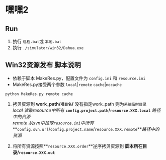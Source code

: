 # 嘿嘿2

## Run
1. 执行 `远程.bat`或 `本地.bat`
2. 执行 `./simulator/win32/Dahua.exe`

## Win32资源发布 脚本说明 
* 依赖于脚本 MakeRes.py，配置文件为 `config.ini` 和 `resource.ini`
* MakeRes.py接受两个参数 `local`|`remote` `cache`|`nocache`

```shell
python MakeRes.py remote cache
```
1. 拷贝资源到 **work_path/`项目名`/** 没有指定work_path 则为`系统临时目录`  
  *local*  *读取resource中所有* **`config.project.path`/`resource.XXX.local`** *路径中的资源*  
  *remote*  *从svn中拉取`resource.ini`中所有* **`config.svn.url`/`config.project.name`/`resource.XXX.remote`***路径中的资源*

2. 将所有资源按照**`resource.XXX.order`**逆序拷贝资源到 **脚本所在目录/`resource.XXX.out`**
